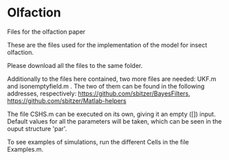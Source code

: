 # Olfaction
Files for the olfaction paper

These are the files used for the implementation of the model for insect olfaction.

Please download all the files to the same folder.

Additionally to the files here contained, two more files are needed: UKF.m and isonemptyfield.m . The two of them can
  be found in the following addresses, respectively: 
    https://github.com/sbitzer/BayesFilters, 
    https://github.com/sbitzer/Matlab-helpers

The file CSHS.m can be executed on its own, giving it an empty ([]) input. Default values for all the parameters will 
be taken, which can be seen in the ouput structure 'par'.

To see examples of simulations, run the different Cells in the file Examples.m.
